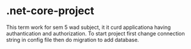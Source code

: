 # .net-core-project
This term work for sem 5 wad subject, it it curd applicationa having authantication and authorization.
To start project first change connection string in config file then do migration to add database.
